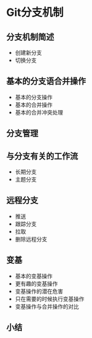 # Git分支机制
## 分支机制简述
- 创建新分支
- 切换分支
## 基本的分支语合并操作
- 基本的分支操作
- 基本的合并操作
- 基本的合并冲突处理
## 分支管理
## 与分支有关的工作流
- 长期分支
- 主题分支
## 远程分支
- 推送
- 跟踪分支
- 拉取
- 删除远程分支
## 变基
- 基本的变基操作
- 更有趣的变基操作
- 变基操作的潜在危害
- 只在需要的时候执行变基操作
- 变基操作与合并操作的对比
## 小结